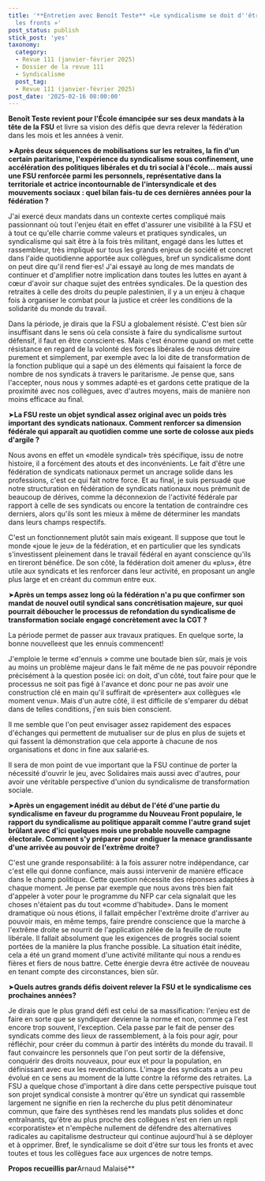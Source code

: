 ```yaml
---
title: '**Entretien avec Benoît Teste** «Le syndicalisme se doit d''être sur tous
  les fronts »'
post_status: publish
stick_post: 'yes'
taxonomy:
  category:
  - Revue 111 (janvier-février 2025)
  - Dossier de la revue 111
  - Syndicalisme
  post_tag:
  - Revue 111 (janvier-février 2025)
post_date: '2025-02-16 08:00:00'
---
```


**Benoît Teste revient pour l'École émancipée sur ses deux mandats à la tête de la FSU** et livre sa vision des défis que devra relever la fédération dans les mois et les années à venir.

➤**Après deux séquences de mobilisations sur les retraites, la fin d'un certain paritarisme, l'expérience du syndicalisme sous confinement, une accélération des politiques libérales et du tri social à l'école... mais aussi une FSU renforcée parmi les personnels, représentative dans la territoriale et actrice incontournable de l'intersyndicale et des mouvements sociaux : quel bilan fais-tu de ces dernières années pour la fédération ?**

J'ai exercé deux mandats dans un contexte certes compliqué mais passionnant où tout l'enjeu était en effet d'assurer une visibilité à la FSU et à tout ce qu'elle charrie comme valeurs et pratiques syndicales, un syndicalisme qui sait être à la fois très militant, engagé dans les luttes et rassembleur, très impliqué sur tous les grands enjeux de société et concret dans l'aide quotidienne apportée aux collègues, bref un syndicalisme dont on peut dire qu'il rend fier·es! J'ai essayé au long de mes mandats de continuer et d'amplifier notre implication dans toutes les luttes en ayant à cœur d'avoir sur chaque sujet des entrées syndicales. De la question des retraites à celle des droits du peuple palestinien, il y a un enjeu à chaque fois à organiser le combat pour la justice et créer les conditions de la solidarité du monde du travail.

Dans la période, je dirais que la FSU a globalement résisté. C'est bien sûr insuffisant dans le sens où cela consiste à faire du syndicalisme surtout défensif, il faut en être conscient·es. Mais c'est énorme quand on met cette résistance en regard de la volonté des forces libérales de nous détruire purement et simplement, par exemple avec la loi dite de transformation de la fonction publique qui a sapé un des éléments qui faisaient la force de nombre de nos syndicats à travers le paritarisme. Je pense que, sans l'accepter, nous nous y sommes adapté·es et gardons cette pratique de la proximité avec nos collègues, avec d'autres moyens, mais de manière non moins efficace au final.

➤**La FSU reste un objet syndical assez original avec un poids très important des syndicats nationaux. Comment renforcer sa dimension fédérale qui apparaît au quotidien comme une sorte de colosse aux pieds d'argile ?**

Nous avons en effet un «modèle syndical» très spécifique, issu de notre histoire, il a forcément des atouts et des inconvénients. Le fait d'être une fédération de syndicats nationaux permet un ancrage solide dans les professions, c'est ce qui fait notre force. Et au final, je suis persuadé que notre structuration en fédération de syndicats nationaux nous prémunit de beaucoup de dérives, comme la déconnexion de l'activité fédérale par rapport à celle de ses syndicats ou encore la tentation de contraindre ces derniers, alors qu'ils sont les mieux à même de déterminer les mandats dans leurs champs respectifs.

C'est un fonctionnement plutôt sain mais exigeant. Il suppose que tout le monde «joue le jeu» de la fédération, et en particulier que les syndicats s'investissent pleinement dans le travail fédéral en ayant conscience qu'ils en tireront bénéfice. De son côté, la fédération doit amener du «plus», être utile aux syndicats et les renforcer dans leur activité, en proposant un angle plus large et en créant du commun entre eux.

➤**Après un temps assez long où la fédération n'a pu que confirmer son mandat de nouvel outil syndical sans concrétisation majeure, sur quoi pourrait déboucher le processus de refondation du syndicalisme de transformation sociale engagé concrètement avec la CGT ?**

La période permet de passer aux travaux pratiques. En quelque sorte, la bonne nouvelleest que les ennuis commencent!

J'emploie le terme «d'ennuis » comme une boutade bien sûr, mais je vois au moins un problème majeur dans le fait même de ne pas pouvoir répondre précisément à la question posée ici: on doit, d'un côté, tout faire pour que le processus ne soit pas figé à l'avance et donc pour ne pas avoir une construction clé en main qu'il suffirait de «présenter» aux collègues «le moment venu». Mais d'un autre côté, il est difficile de s'emparer du débat dans de telles conditions, j'en suis bien conscient.

Il me semble que l'on peut envisager assez rapidement des espaces d'échanges qui permettent de mutualiser sur de plus en plus de sujets et qui fassent la démonstration que cela apporte à chacune de nos organisations et donc in fine aux salarié·es.

Il sera de mon point de vue important que la FSU continue de porter la nécessité d'ouvrir le jeu, avec Solidaires mais aussi avec d'autres, pour avoir une véritable perspective d'union du syndicalisme de transformation sociale.

➤**Après un engagement inédit au début de l'été d'une partie du syndicalisme en faveur du programme du Nouveau Front populaire, le rapport du syndicalisme au politique apparaît comme l'autre grand sujet brûlant avec d'ici quelques mois une probable nouvelle campagne électorale. Comment s'y préparer pour endiguer la menace grandissante d'une arrivée au pouvoir de l'extrême droite?**

C'est une grande responsabilité: à la fois assurer notre indépendance, car c'est elle qui donne confiance, mais aussi intervenir de manière efficace dans le champ politique. Cette question nécessite des réponses adaptées à chaque moment. Je pense par exemple que nous avons très bien fait d'appeler à voter pour le programme du NFP car cela signalait que les choses n'étaient pas du tout «comme d'habitude». Dans le moment dramatique où nous étions, il fallait empêcher l'extrême droite d'arriver au pouvoir mais, en même temps, faire prendre conscience que la marche à l'extrême droite se nourrit de l'application zélée de la feuille de route libérale. Il fallait absolument que les exigences de progrès social soient portées de la manière la plus franche possible. La situation était inédite, cela a été un grand moment d'une activité militante qui nous a rendu·es fières et fiers de nous battre. Cette énergie devra être activée de nouveau en tenant compte des circonstances, bien sûr.

➤**Quels autres grands défis doivent relever la FSU et le syndicalisme ces prochaines années?**

Je dirais que le plus grand défi est celui de sa massification: l'enjeu est de faire en sorte que se syndiquer devienne la norme et non, comme ça l'est encore trop souvent, l'exception. Cela passe par le fait de penser des syndicats comme des lieux de rassemblement, à la fois pour agir, pour réfléchir, pour créer du commun à partir des intérêts du monde du travail. Il faut convaincre les personnels que l'on peut sortir de la défensive, conquérir des droits nouveaux, pour eux et pour la population, en définissant avec eux les revendications. L'image des syndicats a un peu évolué en ce sens au moment de la lutte contre la réforme des retraites. La FSU a quelque chose d'important à dire dans cette perspective puisque tout son projet syndical consiste à montrer qu'être un syndicat qui rassemble largement ne signifie en rien la recherche du plus petit dénominateur commun, que faire des synthèses rend les mandats plus solides et donc entraînants, qu'être au plus proche des collègues n'est en rien un repli «corporatiste» et n'empêche nullement de défendre des alternatives radicales au capitalisme destructeur qui continue aujourd'hui à se déployer et à opprimer. Bref, le syndicalisme se doit d'être sur tous les fronts et avec toutes et tous les collègues face aux urgences de notre temps.

**Propos recueillis par**Arnaud Malaisé**